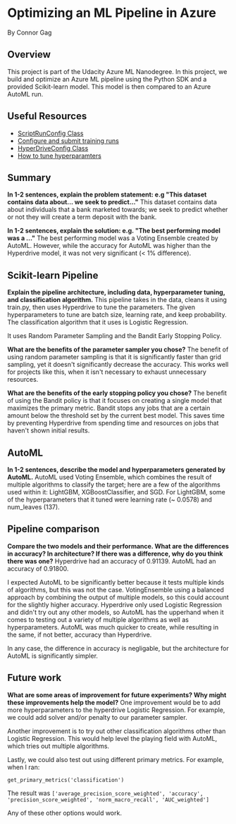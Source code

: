 # Optimizing an ML Pipeline in Azure
By Connor Gag

## Overview
This project is part of the Udacity Azure ML Nanodegree.
In this project, we build and optimize an Azure ML pipeline using the Python SDK and a provided Scikit-learn model.
This model is then compared to an Azure AutoML run.

## Useful Resources
- [ScriptRunConfig Class](https://docs.microsoft.com/en-us/python/api/azureml-core/azureml.core.scriptrunconfig?view=azure-ml-py)
- [Configure and submit training runs](https://docs.microsoft.com/en-us/azure/machine-learning/how-to-set-up-training-targets)
- [HyperDriveConfig Class](https://docs.microsoft.com/en-us/python/api/azureml-train-core/azureml.train.hyperdrive.hyperdriveconfig?view=azure-ml-py)
- [How to tune hyperparamters](https://docs.microsoft.com/en-us/azure/machine-learning/how-to-tune-hyperparameters)


## Summary
**In 1-2 sentences, explain the problem statement: e.g "This dataset contains data about... we seek to predict..."**
This dataset contains data about individuals that a bank marketed towards; we seek to predict whether or not they will create a term deposit with the bank. 

**In 1-2 sentences, explain the solution: e.g. "The best performing model was a ..."**
The best performing model was a Voting Ensemble created by AutoML. 
However, while the accuracy for AutoML was higher than the Hyperdrive model, it was not very significant (< 1% difference). 


## Scikit-learn Pipeline
**Explain the pipeline architecture, including data, hyperparameter tuning, and classification algorithm.**
This pipeline takes in the data, cleans it using train.py, then uses Hyperdrive to tune the parameters. The given hyperparameters to tune are batch size, learning rate, and keep probability. The classification algorithm that it uses is Logistic Regression.

It uses Random Parameter Sampling and the Bandit Early Stopping Policy. 

**What are the benefits of the parameter sampler you chose?**
The benefit of using random parameter sampling is that it is significantly faster than grid sampling, yet it doesn't significantly decrease the accuracy. This works well for projects like this, when it isn't necessary to exhaust unnecessary resources. 

**What are the benefits of the early stopping policy you chose?**
The benefit of using the Bandit policy is that it focuses on creating a single model that maximizes the primary metric. Bandit stops any jobs that are a certain amount below the threshold set by the current best model. This saves time by preventing Hyperdrive from spending time and resources on jobs that haven't shown initial results. 


## AutoML
**In 1-2 sentences, describe the model and hyperparameters generated by AutoML.**
AutoML used Voting Ensemble, which combines the result of multiple algorithms to classify the target; here are a few of the algorithms used within it: LightGBM, XGBoostClassifier, and SGD. 
For LightGBM, some of the hyperparameters that it tuned were learning rate (~ 0.0578) and num_leaves (137). 


## Pipeline comparison
**Compare the two models and their performance. What are the differences in accuracy? In architecture? If there was a difference, why do you think there was one?**
Hyperdrive had an accuracy of 0.91139. 
AutoML had an accuracy of 0.91800. 

I expected AutoML to be significantly better because it tests multiple kinds of algorithms, but this was not the case. VotingEnsemble using a balanced approach by combining the output of multiple models, so this could account for the slightly higher accuracy. Hyperdrive only used Logistic Regression and didn't try out any other models, so AutoML has the upperhand when it comes to testing out a variety of multiple algorithms as well as hyperparameters. AutoML was much quicker to create, while resulting in the same, if not better, accuracy than Hyperdrive. 

In any case, the difference in accuracy is negligable, but the architecture for AutoML is significantly simpler. 

## Future work
**What are some areas of improvement for future experiments? Why might these improvements help the model?**
One improvement would be to add more hyperparameters to the hyperdrive Logistic Regression. For example, we could add solver and/or penalty to our parameter sampler. 

Another improvement is to try out other classification algorithms other than Logistic Regression. This would help level the playing field with AutoML, which tries out multiple algorithms. 

Lastly, we could also test out using different primary metrics. For example, when I ran: 

`get_primary_metrics('classification')`

The result was 
`['average_precision_score_weighted',
 'accuracy',
 'precision_score_weighted',
 'norm_macro_recall',
 'AUC_weighted']`

 Any of these other options would work. 
